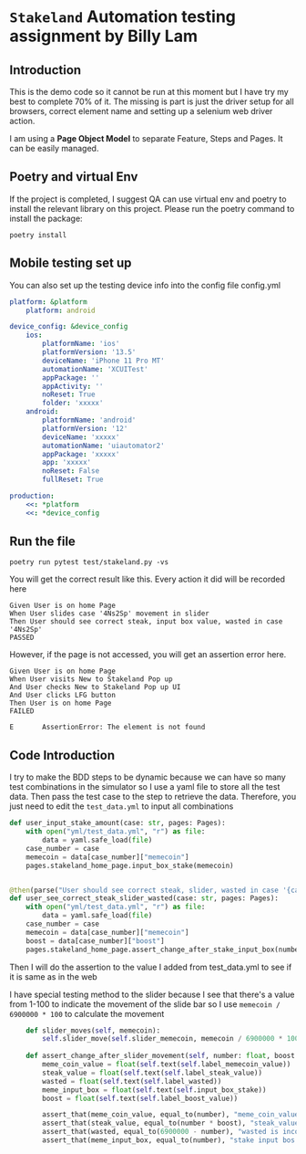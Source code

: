 # `Stakeland` Automation testing assignment by Billy Lam



## Introduction
This is the demo code so it cannot be run at this moment but I have try my best to complete 70% of it. The missing is part is just the driver setup for all browsers, correct element name and setting up a selenium web driver action.

I am using a **Page Object Model** to separate Feature, Steps and Pages. It can be easily managed.

## Poetry and virtual Env
If the project is completed, I suggest QA can use virtual env and poetry to install the relevant library on this project.
Please run the poetry command to install the package:

```shell
poetry install
```

## Mobile testing set up
You can also set up the testing device info into the config file
config.yml
```yaml
platform: &platform
    platform: android

device_config: &device_config
    ios:
        platformName: 'ios'
        platformVersion: '13.5'
        deviceName: 'iPhone 11 Pro MT'
        automationName: 'XCUITest'
        appPackage: ''
        appActivity: ''
        noReset: True
        folder: 'xxxxx'
    android:
        platformName: 'android'
        platformVersion: '12'
        deviceName: 'xxxxx'
        automationName: 'uiautomator2'
        appPackage: 'xxxxx'
        app: 'xxxxx'
        noReset: False
        fullReset: True

production:
    <<: *platform
    <<: *device_config
```

## Run the file
```shell
poetry run pytest test/stakeland.py -vs
```
You will get the correct result like this. Every action it did will be recorded here
```output
Given User is on home Page
When User slides case '4Ns2Sp' movement in slider
Then User should see correct steak, input box value, wasted in case '4Ns2Sp'
PASSED

```
However, if the page is not accessed, you will get an assertion error here.
```output
Given User is on home Page
When User visits New to Stakeland Pop up
And User checks New to Stakeland Pop up UI
And User clicks LFG button
Then User is on home Page
FAILED

E       AssertionError: The element is not found
```

## Code Introduction
I try to make the BDD steps to be dynamic because we can have so many test combinations in the simulator so I use a yaml file to store all the test data. Then pass the test case to the step to retrieve the data. Therefore, you just need to edit the `test_data.yml` to input all combinations
```python
def user_input_stake_amount(case: str, pages: Pages):
    with open("yml/test_data.yml", "r") as file:
        data = yaml.safe_load(file)
    case_number = case
    memecoin = data[case_number]["memecoin"]
    pages.stakeland_home_page.input_box_stake(memecoin)


@then(parse("User should see correct steak, slider, wasted in case '{case}'"))
def user_see_correct_steak_slider_wasted(case: str, pages: Pages):
    with open("yml/test_data.yml", "r") as file:
        data = yaml.safe_load(file)
    case_number = case
    memecoin = data[case_number]["memecoin"]
    boost = data[case_number]["boost"]
    pages.stakeland_home_page.assert_change_after_stake_input_box(number=memecoin, boost=boost)
```

Then I will do the assertion to the value I added from test_data.yml to see if it is same as in the web
    
I have special testing method to the slider because I see that there's a value from 1-100 to indicate the movement of the slide bar so I use `memecoin / 6900000 * 100` to calculate the movement
```python
    def slider_moves(self, memecoin):
        self.slider_move(self.slider_memecoin, memecoin / 6900000 * 100)
        
    def assert_change_after_slider_movement(self, number: float, boost: float):
        meme_coin_value = float(self.text(self.label_memecoin_value))
        steak_value = float(self.text(self.label_steak_value))
        wasted = float(self.text(self.label_wasted))
        meme_input_box = float(self.text(self.input_box_stake))
        boost = float(self.text(self.label_boost_value))

        assert_that(meme_coin_value, equal_to(number), "meme_coin_value is incorrect")
        assert_that(steak_value, equal_to(number * boost), "steak_value is incorrect")
        assert_that(wasted, equal_to(6900000 - number), "wasted is incorrect")
        assert_that(meme_input_box, equal_to(number), "stake input bos is incorrect")
```